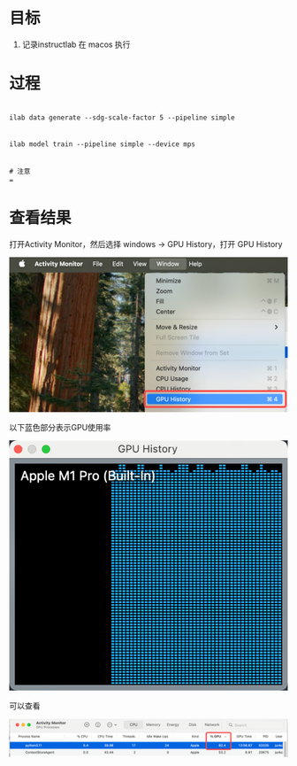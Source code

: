 # 目标

1. 记录instructlab 在 macos 执行 





# 过程



```

ilab data generate --sdg-scale-factor 5 --pipeline simple


ilab model train --pipeline simple --device mps


# 注意
=

```





# 查看结果



打开Activity Monitor，然后选择 windows -> GPU History，打开 GPU History

![image-20241219145016229](./instructlab-macos.assets/image-20241219145016229.png)



以下蓝色部分表示GPU使用率



![image-20241219144923184](./instructlab-macos.assets/image-20241219144923184.png)

可以查看

![image-20241219145450695](./instructlab-macos.assets/image-20241219145450695.png)

